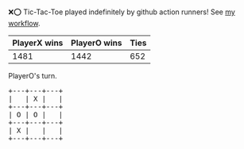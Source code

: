 :x::o: Tic-Tac-Toe played indefinitely by github action runners! See [my workflow](.github/workflows/play.yaml).

|PlayerX wins|PlayerO wins|Ties|
|-|-|-|
|1481|1442|652|

PlayerO's turn.

<pre>
+---+---+---+
|   | X |   |
+---+---+---+
| O | O |   |
+---+---+---+
| X |   |   |
+---+---+---+
</pre>